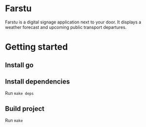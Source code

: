 # Farstu

Farstu is a digital signage application next to your door. It displays a weather
forecast and upcoming public transport departures.

# Getting started

## Install go

## Install dependencies

Run `make deps`

## Build project

Run `make`
